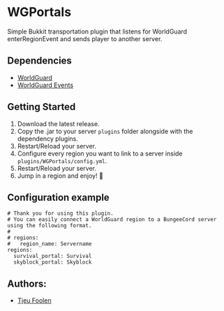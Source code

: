 # WGPortals
Simple Bukkit transportation plugin that listens for WorldGuard enterRegionEvent and sends player to another server.

## Dependencies
- [WorldGuard](https://dev.bukkit.org/projects/worldguard)
- [WorldGuard Events](https://www.spigotmc.org/resources/worldguard-events.65176/)

## Getting Started
1. Download the latest release.
2. Copy the .jar to your server `plugins` folder alongside with the dependency plugins.
3. Restart/Reload your server.
4. Configure every region you want to link to a server inside `plugins/WGPortals/config.yml`.
5. Restart/Reload your server.
6. Jump in a region and enjoy! :tada:

## Configuration example
```
# Thank you for using this plugin.
# You can easily connect a WorldGuard region to a BungeeCord server using the following format.
#
# regions:
#   region_name: Servername
regions:
  survival_portal: Survival
  skyblock_portal: Skyblock
```

## Authors:
- [Tjeu Foolen](https://github.com/tjeufoolen)
